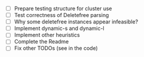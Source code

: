 - [ ] Prepare testing structure for cluster use
- [ ] Test correctness of Deletefree parsing
- [ ] Why some deletefree instances appear infeasible?
- [ ] Implement dynamic-s and dynamic-l
- [ ] Implement other heuristics
- [ ] Complete the Readme
- [ ] Fix other TODOs (see in the code)